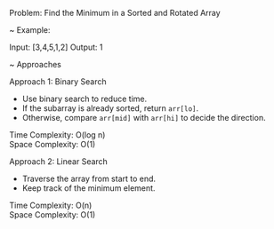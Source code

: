 Problem: Find the Minimum in a Sorted and Rotated Array


~ Example:

Input: [3,4,5,1,2]
Output: 1


~ Approaches

  Approach 1: Binary Search
- Use binary search to reduce time.
- If the subarray is already sorted, return `arr[lo]`.
- Otherwise, compare `arr[mid]` with `arr[hi]` to decide the direction.

Time Complexity: O(log n)  
Space Complexity: O(1)


  Approach 2: Linear Search
- Traverse the array from start to end.
- Keep track of the minimum element.

Time Complexity: O(n)  
Space Complexity: O(1)